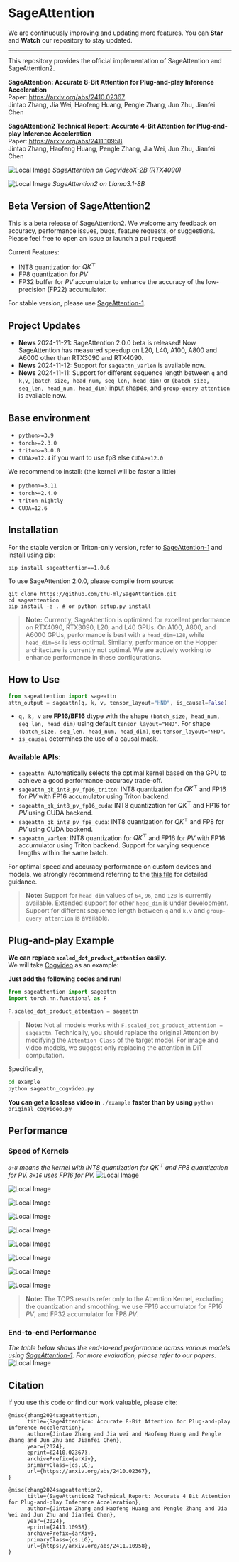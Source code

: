 # SageAttention
We are continuously improving and updating more features. You can **Star** and **Watch** our repository to stay updated.

---
This repository provides the official implementation of SageAttention and SageAttention2.

**SageAttention: Accurate 8-Bit Attention for Plug-and-play Inference Acceleration**  
Paper: https://arxiv.org/abs/2410.02367  
Jintao Zhang, Jia Wei, Haofeng Huang, Pengle Zhang, Jun Zhu, Jianfei Chen

**SageAttention2 Technical Report: Accurate 4-Bit Attention for Plug-and-play Inference Acceleration**  
Paper: https://arxiv.org/abs/2411.10958  
Jintao Zhang, Haofeng Huang, Pengle Zhang, Jia Wei, Jun Zhu, Jianfei Chen

![Local Image](./resource/intro.png)
*SageAttention on CogvideoX-2B (RTX4090)*

![Local Image](./resource/intro2.png)
*SageAttention2 on Llama3.1-8B*

## Beta Version of SageAttention2
This is a beta release of SageAttention2. We welcome any feedback on accuracy, performance issues, bugs, feature requests, or suggestions. Please feel free to open an issue or launch a pull request!

Current Features:
+ INT8 quantization for $QK^\top$
+ FP8 quantization for $PV$
+ FP32 buffer for $PV$ accumulator to enhance the accuracy of the low-precision (FP22) accumulator. 

For stable version, please use [SageAttention-1](https://github.com/thu-ml/SageAttention/tree/sageattention-1).

## Project Updates
- **News** 2024-11-21: SageAttention 2.0.0 beta is released! Now SageAttention has measured speedup on L20, L40, A100, A800 and A6000 other than RTX3090 and RTX4090.
- **News** 2024-11-12: Support for `sageattn_varlen` is available now.
- **News** 2024-11-11: Support for different sequence length between `q` and `k,v`,  `(batch_size, head_num, seq_len, head_dim)` or `(batch_size, seq_len, head_num, head_dim)` input shapes, and `group-query attention` is available now.


## Base environment
+ `python>=3.9`   
+ `torch>=2.3.0`  
+ `triton>=3.0.0` 
+ `CUDA>=12.4` if you want to use fp8 else `CUDA>=12.0`

We recommend to install: (the kernel will be faster a little)  
+ `python>=3.11`  
+ `torch>=2.4.0`  
+ `triton-nightly`
+ `CUDA=12.6`


## Installation

For the stable version or Triton-only version, refer to [SageAttention-1](https://github.com/thu-ml/SageAttention/tree/sageattention-1) and install using pip:
```
pip install sageattention==1.0.6
```

To use SageAttention 2.0.0, please compile from source:
```
git clone https://github.com/thu-ml/SageAttention.git
cd sageattention 
pip install -e . # or python setup.py install
```


> **Note:** Currently, SageAttention is optimized for excellent performance on RTX4090, RTX3090, L20, and L40 GPUs. On A100, A800, and A6000 GPUs, performance is best with a `head_dim=128`, while `head_dim=64` is less optimal. Similarly, performance on the Hopper architecture is currently not optimal. We are actively working to enhance performance in these configurations.


## How to Use
```python
from sageattention import sageattn
attn_output = sageattn(q, k, v, tensor_layout="HND", is_causal=False)
```
+ `q, k, v` are **FP16/BF16** dtype with the shape `(batch_size, head_num, seq_len, head_dim)` using default `tensor_layout="HND"`. For shape `(batch_size, seq_len, head_num, head_dim)`, set `tensor_layout="NHD"`. 
+ `is_causal` determines the use of a causal mask.

### Available APIs:
+ `sageattn`: Automatically selects the optimal kernel based on the GPU to achieve a good performance-accuracy trade-off.
+ `sageattn_qk_int8_pv_fp16_triton`: INT8 quantization for $QK^\top$ and FP16 for $PV$ with FP16 accumulator using Triton backend.
+ `sageattn_qk_int8_pv_fp16_cuda`: INT8 quantization for $QK^\top$ and FP16 for $PV$ using CUDA backend.
+ `sageattn_qk_int8_pv_fp8_cuda`: INT8 quantization for $QK^\top$ and FP8 for $PV$ using CUDA backend.
+ `sageattn_varlen`: INT8 quantization for $QK^\top$ and FP16 for $PV$ with FP16 accumulator using Triton backend. Support for varying sequence lengths within the same batch.

For optimal speed and accuracy performance on custom devices and models, we strongly recommend referring to the [this file](./sageattention/core.py) for detailed guidance.

> **Note:**
Support for `head_dim` values of `64`, `96`, and `128` is currently available. Extended support for other `head_dim` is under development.
Support for different sequence length between `q` and `k,v` and `group-query attention` is available.


## **Plug-and-play Example**

**We can replace `scaled_dot_product_attention` easily.**  
We will take [Cogvideo](https://huggingface.co/THUDM/CogVideoX-2b) as an example:

**Just add the following codes and run!**
```python
from sageattention import sageattn
import torch.nn.functional as F

F.scaled_dot_product_attention = sageattn
```
> **Note:** Not all models works with `F.scaled_dot_product_attention = sageattn`. Technically, you should replace the original Attention by modifying the `Attention Class` of the target model. For image and video models, we suggest only replacing the attention in DiT computation.

Specifically,

```bash
cd example
python sageattn_cogvideo.py
```

**You can get a lossless video in** `./example` **faster than by using** `python original_cogvideo.py`




## Performance
### Speed of Kernels

*`8+8` means the kernel with INT8 quantization for $QK^\top$ and FP8 quantization for $PV$. `8+16` uses FP16 for $PV$.*
![Local Image](./resource/A100_hd128.png)

![Local Image](./resource/A800_hd128.png)

![Local Image](./resource/4090_hd64.png)

![Local Image](./resource/4090_hd128.png)

![Local Image](./resource/L20_hd64.png)

![Local Image](./resource/L20_hd128.png)

![Local Image](./resource/A6000_hd128.png)

![Local Image](./resource/3090_hd64.png)

![Local Image](./resource/3090_hd128.png)


> **Note:** The TOPS results refer only to the Attention Kernel, excluding the quantization and smoothing. we use FP16 accumulator for FP16 $PV$, and FP32 accumulator for FP8 $PV$.

### End-to-end Performance
<!-- ![Local Image](./resource/real_speedup.png) -->

*The table below shows the end-to-end performance across various models using [SageAttention-1](https://github.com/thu-ml/SageAttention/tree/sageattention-1). For more evaluation, please refer to our papers.*
![Local Image](./resource/end-to-end_performance.png)


## Citation
If you use this code or find our work valuable, please cite:
```
@misc{zhang2024sageattention,
      title={SageAttention: Accurate 8-Bit Attention for Plug-and-play Inference Acceleration}, 
      author={Jintao Zhang and Jia wei and Haofeng Huang and Pengle Zhang and Jun Zhu and Jianfei Chen},
      year={2024},
      eprint={2410.02367},
      archivePrefix={arXiv},
      primaryClass={cs.LG},
      url={https://arxiv.org/abs/2410.02367}, 
}

@misc{zhang2024sageattention2,
      title={SageAttention2 Technical Report: Accurate 4 Bit Attention for Plug-and-play Inference Acceleration}, 
      author={Jintao Zhang and Haofeng Huang and Pengle Zhang and Jia Wei and Jun Zhu and Jianfei Chen},
      year={2024},
      eprint={2411.10958},
      archivePrefix={arXiv},
      primaryClass={cs.LG},
      url={https://arxiv.org/abs/2411.10958}, 
}
```
